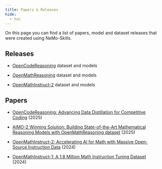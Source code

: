 ```yaml
---
title: Papers & Releases
hide:
  - toc
---
```


On this page you can find a list of papers, model and dataset releases that were created using NeMo-Skills.

## Releases

* [OpenCodeReasoning](opencodereasoning/index.md) dataset and models

* [OpenMathReasoning](openmathreasoning/index.md) dataset and models

* [OpenMathInstruct-2](openmathinstruct2/index.md) dataset and models

## Papers

* [OpenCodeReasoning: Advancing Data Distillation for Competitive Coding](https://arxiv.org/abs/2504.01943) (2025)

* [AIMO-2 Winning Solution: Building State-of-the-Art Mathematical Reasoning Models with OpenMathReasoning dataset](https://arxiv.org/abs/2504.16891) (2025)

* [OpenMathInstruct-2: Accelerating AI for Math with Massive Open-Source Instruction Data](https://arxiv.org/abs/2410.01560) (2024)

* [OpenMathInstruct-1: A 1.8 Million Math Instruction Tuning Dataset](https://arxiv.org/abs/2402.10176) (2024)
